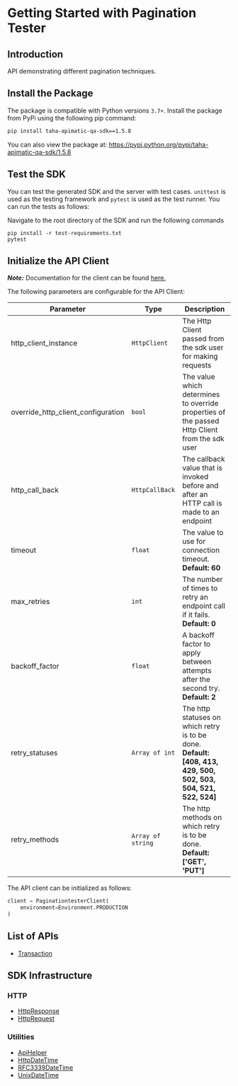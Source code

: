 
# Getting Started with Pagination Tester

## Introduction

API demonstrating different pagination techniques.

## Install the Package

The package is compatible with Python versions `3.7+`.
Install the package from PyPi using the following pip command:

```bash
pip install taha-apimatic-qa-sdk==1.5.8
```

You can also view the package at:
https://pypi.python.org/pypi/taha-apimatic-qa-sdk/1.5.8

## Test the SDK

You can test the generated SDK and the server with test cases. `unittest` is used as the testing framework and `pytest` is used as the test runner. You can run the tests as follows:

Navigate to the root directory of the SDK and run the following commands

```
pip install -r test-requirements.txt
pytest
```

## Initialize the API Client

**_Note:_** Documentation for the client can be found [here.](https://www.github.com/tahaali2000/taha-apimatic-qa-python-sdk/tree/1.5.8/doc/client.md)

The following parameters are configurable for the API Client:

| Parameter | Type | Description |
|  --- | --- | --- |
| http_client_instance | `HttpClient` | The Http Client passed from the sdk user for making requests |
| override_http_client_configuration | `bool` | The value which determines to override properties of the passed Http Client from the sdk user |
| http_call_back | `HttpCallBack` | The callback value that is invoked before and after an HTTP call is made to an endpoint |
| timeout | `float` | The value to use for connection timeout. <br> **Default: 60** |
| max_retries | `int` | The number of times to retry an endpoint call if it fails. <br> **Default: 0** |
| backoff_factor | `float` | A backoff factor to apply between attempts after the second try. <br> **Default: 2** |
| retry_statuses | `Array of int` | The http statuses on which retry is to be done. <br> **Default: [408, 413, 429, 500, 502, 503, 504, 521, 522, 524]** |
| retry_methods | `Array of string` | The http methods on which retry is to be done. <br> **Default: ['GET', 'PUT']** |

The API client can be initialized as follows:

```python
client = PaginationtesterClient(
    environment=Environment.PRODUCTION
)
```

## List of APIs

* [Transaction](https://www.github.com/tahaali2000/taha-apimatic-qa-python-sdk/tree/1.5.8/doc/controllers/transaction.md)

## SDK Infrastructure

### HTTP

* [HttpResponse](https://www.github.com/tahaali2000/taha-apimatic-qa-python-sdk/tree/1.5.8/doc/http-response.md)
* [HttpRequest](https://www.github.com/tahaali2000/taha-apimatic-qa-python-sdk/tree/1.5.8/doc/http-request.md)

### Utilities

* [ApiHelper](https://www.github.com/tahaali2000/taha-apimatic-qa-python-sdk/tree/1.5.8/doc/api-helper.md)
* [HttpDateTime](https://www.github.com/tahaali2000/taha-apimatic-qa-python-sdk/tree/1.5.8/doc/http-date-time.md)
* [RFC3339DateTime](https://www.github.com/tahaali2000/taha-apimatic-qa-python-sdk/tree/1.5.8/doc/rfc3339-date-time.md)
* [UnixDateTime](https://www.github.com/tahaali2000/taha-apimatic-qa-python-sdk/tree/1.5.8/doc/unix-date-time.md)

